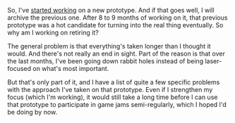 So, I've [started working](/daily/2025-01-08) on a new prototype. And if that
goes well, I will archive the previous one. After 8 to 9 months of working on
it, that previous prototype was a hot candidate for turning into the real thing
eventually. So why am I working on retiring it?

The general problem is that everything's taken longer than I thought it would.
And there's not really an end in sight. Part of the reason is that over the last
months, I've been going down rabbit holes instead of being laser-focused on
what's most important.

But that's only part of it, and I have a list of quite a few specific problems
with the approach I've taken on that prototype. Even if I strengthen my focus
(which I'm working), it would still take a long time before I can use that
prototype to participate in game jams semi-regularly, which I hoped I'd be doing
by now.
